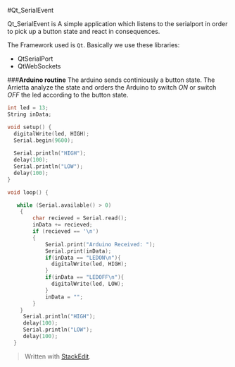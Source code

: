 
#Qt_SerialEvent

Qt_SerialEvent is A simple application which listens to the serialport in order to pick up a button state and react in consequences. 

The Framework used is `Qt`. 
Basically we use these libraries:
*  QtSerialPort
*  QtWebSockets

###**Arduino routine**
The arduino sends continiously a button state.
The Arrietta analyze the state and orders the Arduino to switch _ON_ or switch _OFF_ the led according to the button state.

```C
int led = 13;
String inData;

void setup() {
  digitalWrite(led, HIGH);
  Serial.begin(9600);
  
  Serial.println("HIGH");
  delay(100);
  Serial.println("LOW");
  delay(100);
}

void loop() {

   while (Serial.available() > 0)
    {
        char recieved = Serial.read();
        inData += recieved; 
        if (recieved == '\n')
        {
            Serial.print("Arduino Received: ");
            Serial.print(inData);
            if(inData == "LEDON\n"){
              digitalWrite(led, HIGH);
            }  
            if(inData == "LEDOFF\n"){
              digitalWrite(led, LOW);
            }
            inData = "";
        }
    }
     Serial.println("HIGH");
     delay(100);
     Serial.println("LOW");
     delay(100);
  }

```

> Written with [StackEdit](https://stackedit.io/).
